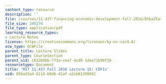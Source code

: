 ```yaml
---
content_type: resource
description: ''
file: /courses/11-437-financing-economic-development-fall-2016/05ba25a46118b8d641afa2cb01398002_MIT11_437F16_Lec15.pdf
file_size: 245274
file_type: application/pdf
learning_resource_types:
- Lecture Notes
license: https://creativecommons.org/licenses/by-nc-sa/4.0/
ocw_type: OCWFile
parent_title: Lecture Slides
parent_type: CourseSection
parent_uid: c62260bb-773a-cea7-4cd0-1dae71b9bf39
resourcetype: Document
title: 'MIT 11.437 Fall 2016 Lecture 15: CDFIs'
uid: 05ba25a4-6118-b8d6-41af-a2cb01398002
---
```

